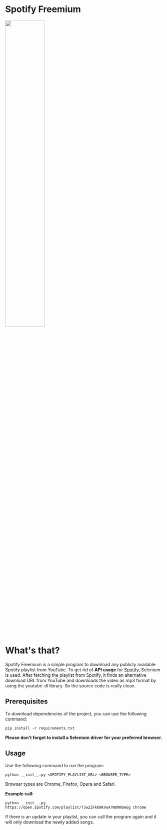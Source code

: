 # Spotify Freemium

<img src="https://raw.githubusercontent.com/alkislardeniz/freemium-spotify/master/sf.png" height="50%" width="50%">

<h1>What's that?</h1>
<p>Spotify Freemium is a simple program to download any publicly available Spotify playlist from YouTube. To get rid of <b>API usage</b> for <a href="https://developer.spotify.com/documentation/web-api/reference/playlists/get-playlists-tracks/">Spotify</a>, Selenium is used. After fetching the playlist from Spotify, it finds an alternative download URL from YouTube and downloads the video as mp3 format by using the youtube-dl library. So the source code is really clean.</p>

<h2>Prerequisites</h2>
<p>To download dependencies of the project, you can use the following command: </p>

```
pip install -r requirements.txt
```
<b>Please don't forget to install a Selenium driver for your preferred browser.</b>

<h2>Usage</h2>
<p>Use the following command to run the program: </p>

```
python __init__.py <SPOTIFY_PLAYLIST_URL> <BROWSER_TYPE>
```
Browser types are Chrome, Firefox, Opera and Safari. 

<b>Example call:</b>
```
python __init__.py https://open.spotify.com/playlist/7Jw2ZFk6NKVwXrW8MmOeGg chrome
```
<p>If there is an update in your playlist, you can call the program again and it will only download the newly added songs.</p>
